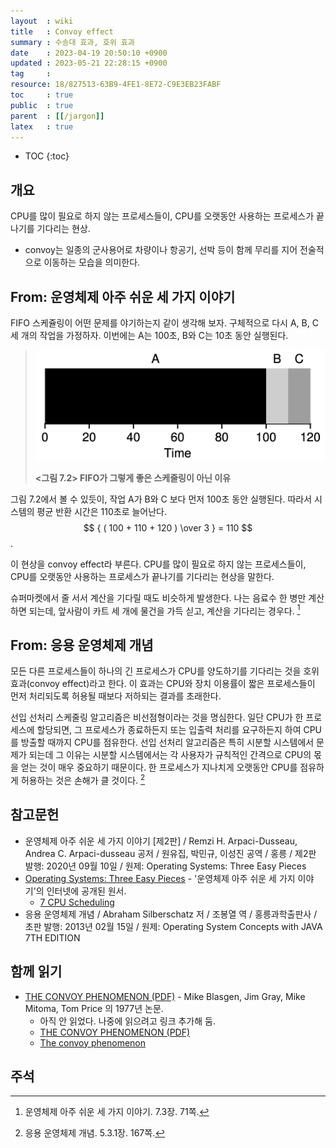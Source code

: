 ```yaml
---
layout  : wiki
title   : Convoy effect
summary : 수송대 효과, 호위 효과
date    : 2023-04-19 20:50:10 +0900
updated : 2023-05-21 22:28:15 +0900
tag     : 
resource: 18/827513-63B9-4FE1-8E72-C9E3EB23FABF
toc     : true
public  : true
parent  : [[/jargon]]
latex   : true
---
```

* TOC
{:toc}

## 개요

CPU를 많이 필요로 하지 않는 프로세스들이, CPU를 오랫동안 사용하는 프로세스가 끝나기를 기다리는 현상.

- convoy는 일종의 군사용어로 차량이나 항공기, 선박 등이 함께 무리를 지어 전술적으로 이동하는 모습을 의미한다.

## From: 운영체제 아주 쉬운 세 가지 이야기

>
FIFO 스케쥴링이 어떤 문제를 야기하는지 같이 생각해 보자.
구체적으로 다시 A, B, C 세 개의 작업을 가정하자.
이번에는 A는 100초, B와 C는 10초 동안 실행된다.
>
> ![]( /resource/18/827513-63B9-4FE1-8E72-C9E3EB23FABF/233068273-4f67fee7-e84f-4e93-a93e-eb6883a2c470.png )
>
> **<그림 7.2> FIFO가 그렇게 좋은 스케줄링이 아닌 이유**
>
그림 7.2에서 볼 수 있듯이, 작업 A가 B와 C 보다 먼저 100초 동안 실행된다.
따라서 시스템의 평균 반환 시간은 110초로 늘어난다. $$ { ( 100 + 110 + 120 ) \over 3 } = 110 $$.
>
이 현상을 convoy effect라 부른다.
CPU를 많이 필요로 하지 않는 프로세스들이, CPU를 오랫동안 사용하는 프로세스가 끝나기를 기다리는 현상을 말한다.
>
슈퍼마켓에서 줄 서서 계산을 기다릴 때도 비슷하게 발생한다.
나는 음료수 한 병만 계산하면 되는데, 앞사람이 카트 세 개에 물건을 가득 싣고, 계산을 기다리는 경우다.
[^three-71]


## From: 응용 운영체제 개념

>
모든 다른 프로세스들이 하나의 긴 프로세스가 CPU를 양도하기를 기다리는 것을 호위 효과(convoy effect)라고 한다.
이 효과는 CPU와 장치 이용률이 짧은 프로세스들이 먼저 처리되도록 허용될 때보다 저하되는 결과를 초래한다.
>
선입 선처리 스케줄링 알고리즘은 비선점형이라는 것을 명심한다.
일단 CPU가 한 프로세스에 할당되면, 그 프로세스가 종료하든지 또는 입출력 처리를 요구하든지 하여 CPU를 방출할 때까지 CPU를 점유한다.
선입 선처리 알고리즘은 특히 시분할 시스템에서 문제가 되는데 그 이유는 시분할 시스템에서는 각 사용자가 규칙적인 간격으로 CPU의 몫을 얻는 것이 매우 중요하기 때문이다.
한 프로세스가 지나치게 오랫동안 CPU를 점유하게 허용하는 것은 손해가 클 것이다.
[^concepts-167]

## 참고문헌

- 운영체제 아주 쉬운 세 가지 이야기 [제2판] / Remzi H. Arpaci-Dusseau, Andrea C. Arpaci-dusseau 공저 / 원유집, 박민규, 이성진 공역 / 홍릉 / 제2판 발행: 2020년 09월 10일 / 원제: Operating Systems: Three Easy Pieces
- [Operating Systems: Three Easy Pieces]( https://pages.cs.wisc.edu/~remzi/OSTEP/ ) - '운영체제 아주 쉬운 세 가지 이야기'의 인터넷에 공개된 원서.
    - [7 CPU Scheduling]( https://pages.cs.wisc.edu/~remzi/OSTEP/cpu-sched.pdf )
- 응용 운영체제 개념 / Abraham Silberschatz 저 / 조봉열 역 / 홍릉과학출판사 / 초판 발행: 2013년 02월 15일 / 원제: Operating System Concepts with JAVA 7TH EDITION

## 함께 읽기

- [THE CONVOY PHENOMENON (PDF)]( https://dl.acm.org/doi/pdf/10.1145/850657.850659 ) - Mike Blasgen, Jim Gray, Mike Mitoma, Tom Price 의 1977년 논문.
    - 아직 안 읽었다. 나중에 읽으려고 링크 추가해 둠.
    - [THE CONVOY PHENOMENON (PDF)]( https://jimgray.azurewebsites.net/papers/Convoy%20Phenomenon%20RJ%202516.pdf )
    - [The convoy phenomenon]( https://blog.acolyer.org/2019/07/01/the-convoy-phenomenon/ )

## 주석

[^three-71]: 운영체제 아주 쉬운 세 가지 이야기. 7.3장. 71쪽.
[^concepts-167]: 응용 운영체제 개념. 5.3.1장. 167쪽.

